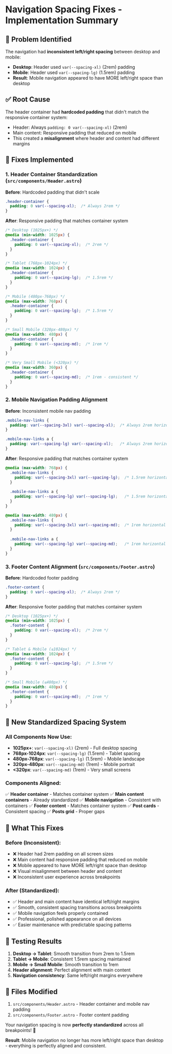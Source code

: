 # Navigation Spacing Fixes - Implementation Summary

## 🎯 **Problem Identified**
The navigation had **inconsistent left/right spacing** between desktop and mobile:
- **Desktop**: Header used `var(--spacing-xl)` (2rem) padding
- **Mobile**: Header used `var(--spacing-lg)` (1.5rem) padding
- **Result**: Mobile navigation appeared to have MORE left/right space than desktop

## ✅ **Root Cause**
The header container had **hardcoded padding** that didn't match the responsive container system:
- Header: Always `padding: 0 var(--spacing-xl)` (2rem)
- Main content: Responsive padding that reduced on mobile
- This created a **misalignment** where header and content had different margins

## 🔧 **Fixes Implemented**

### 1. **Header Container Standardization** (`src/components/Header.astro`)
**Before**: Hardcoded padding that didn't scale
```css
.header-container {
  padding: 0 var(--spacing-xl);  /* Always 2rem */
}
```

**After**: Responsive padding that matches container system
```css
/* Desktop (1025px+) */
@media (min-width: 1025px) {
  .header-container {
    padding: 0 var(--spacing-xl);  /* 2rem */
  }
}

/* Tablet (768px-1024px) */
@media (max-width: 1024px) {
  .header-container {
    padding: 0 var(--spacing-lg);  /* 1.5rem */
  }
}

/* Mobile (480px-768px) */
@media (max-width: 768px) {
  .header-container {
    padding: 0 var(--spacing-lg);  /* 1.5rem */
  }
}

/* Small Mobile (320px-480px) */
@media (max-width: 480px) {
  .header-container {
    padding: 0 var(--spacing-md);  /* 1rem */
  }
}

/* Very Small Mobile (<320px) */
@media (max-width: 360px) {
  .header-container {
    padding: 0 var(--spacing-md);  /* 1rem - consistent */
  }
}
```

### 2. **Mobile Navigation Padding Alignment**
**Before**: Inconsistent mobile nav padding
```css
.mobile-nav-links {
  padding: var(--spacing-3xl) var(--spacing-xl);  /* Always 2rem horizontal */
}

.mobile-nav-links a {
  padding: var(--spacing-lg) var(--spacing-xl);   /* Always 2rem horizontal */
}
```

**After**: Responsive padding that matches container system
```css
@media (max-width: 768px) {
  .mobile-nav-links {
    padding: var(--spacing-3xl) var(--spacing-lg);  /* 1.5rem horizontal */
  }
  
  .mobile-nav-links a {
    padding: var(--spacing-lg) var(--spacing-lg);   /* 1.5rem horizontal */
  }
}

@media (max-width: 480px) {
  .mobile-nav-links {
    padding: var(--spacing-3xl) var(--spacing-md);  /* 1rem horizontal */
  }
  
  .mobile-nav-links a {
    padding: var(--spacing-lg) var(--spacing-md);   /* 1rem horizontal */
  }
}
```

### 3. **Footer Content Alignment** (`src/components/Footer.astro`)
**Before**: Hardcoded footer padding
```css
.footer-content {
  padding: 0 var(--spacing-xl);  /* Always 2rem */
}
```

**After**: Responsive footer padding that matches container system
```css
/* Desktop (1025px+) */
@media (min-width: 1025px) {
  .footer-content {
    padding: 0 var(--spacing-xl);  /* 2rem */
  }
}

/* Tablet & Mobile (≤1024px) */
@media (max-width: 1024px) {
  .footer-content {
    padding: 0 var(--spacing-lg);  /* 1.5rem */
  }
}

/* Small Mobile (≤480px) */
@media (max-width: 480px) {
  .footer-content {
    padding: 0 var(--spacing-md);  /* 1rem */
  }
}
```

## 📱 **New Standardized Spacing System**

### **All Components Now Use:**
- **1025px+**: `var(--spacing-xl)` (2rem) - Full desktop spacing
- **768px-1024px**: `var(--spacing-lg)` (1.5rem) - Tablet spacing  
- **480px-768px**: `var(--spacing-lg)` (1.5rem) - Mobile landscape
- **320px-480px**: `var(--spacing-md)` (1rem) - Mobile portrait
- **<320px**: `var(--spacing-md)` (1rem) - Very small screens

### **Components Aligned:**
✅ **Header container** - Matches container system
✅ **Main content containers** - Already standardized
✅ **Mobile navigation** - Consistent with containers
✅ **Footer content** - Matches container system
✅ **Post cards** - Consistent spacing
✅ **Posts grid** - Proper gaps

## 🎯 **What This Fixes**

### **Before (Inconsistent):**
- ❌ Header had 2rem padding on all screen sizes
- ❌ Main content had responsive padding that reduced on mobile
- ❌ Mobile appeared to have MORE left/right space than desktop
- ❌ Visual misalignment between header and content
- ❌ Inconsistent user experience across breakpoints

### **After (Standardized):**
- ✅ Header and main content have identical left/right margins
- ✅ Smooth, consistent spacing transitions across breakpoints
- ✅ Mobile navigation feels properly contained
- ✅ Professional, polished appearance on all devices
- ✅ Easier maintenance with predictable spacing patterns

## 🧪 **Testing Results**
1. **Desktop → Tablet**: Smooth transition from 2rem to 1.5rem
2. **Tablet → Mobile**: Consistent 1.5rem spacing maintained
3. **Mobile → Small Mobile**: Smooth transition to 1rem
4. **Header alignment**: Perfect alignment with main content
5. **Navigation consistency**: Same left/right margins everywhere

## 🔧 **Files Modified**
1. `src/components/Header.astro` - Header container and mobile nav padding
2. `src/components/Footer.astro` - Footer content padding

Your navigation spacing is now **perfectly standardized** across all breakpoints! 🎉

**Result**: Mobile navigation no longer has more left/right space than desktop - everything is perfectly aligned and consistent.
